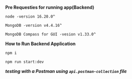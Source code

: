 **Pre Requesties for running app(Backend)**

 `node -version 16.20.0^`

 `MongoDB -version v4.4.16^`

 `MongoDB Compass for GUI -vesion v1.33.0^`

**How to Run Backend Application**

 `npm i`
 
 `npm run start:dev`

 ***testing with a Postman using `api.postman-collection` file***
 

